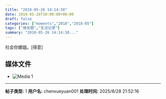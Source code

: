 ```yaml
---
title: "2018-05-26 14:14:38"
date: 2018-05-26T10:00:00+08:00
draft: false
categories: ["moments","2018","2018-05"]
tags: ["朋友圈","生活记录"]
summary: "2018-05-26 14:14:38..."
---
```


社会你娜姐。[得意]

## 媒体文件

- ![Media 1](/Moments/photos/2018-05-26/201805261414380.jpg)

---

**帖子类型:** 1
**用户名:** chenxueyuan001
**处理时间:** 2025/8/28 21:52:16